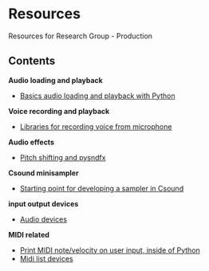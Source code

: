# Resources
Resources for Research Group - Production

## Contents
**Audio loading and playback**
 * [Basics audio loading and playback with Python](Basics-audio-loading-and-playback-with-Python.ipynb)

**Voice recording and playback**
 * [Libraries for recording voice from microphone](Libraries-for-recording-voice-from-microphone-input.ipynb)

**Audio effects**
 * [Pitch shifting and pysndfx](Pitch-shifting-and-pysndfx.ipynb)

 **Csound minisampler**
  * [Starting point for developing a sampler in Csound](ctcsound_minisampler.ipynb)

**input output devices**
 * [Audio devices](input_output_devices.ipynb)

**MIDI related**
 * [Print MIDI note/velocity on user input, inside of Python](midi.py)
 * [Midi list devices](midi_devices.ipynb)
